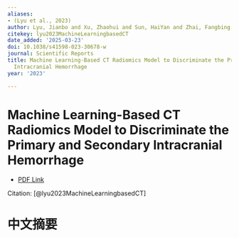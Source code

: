 ```yaml
---
aliases:
- (Lyu et al., 2023)
author: Lyu, Jianbo and Xu, Zhaohui and Sun, HaiYan and Zhai, Fangbing and Qu, Xiaofeng
citekey: lyu2023MachineLearningbasedCT
date_added: '2025-03-23'
doi: 10.1038/s41598-023-30678-w
journal: Scientific Reports
title: Machine Learning-Based CT Radiomics Model to Discriminate the Primary and Secondary
  Intracranial Hemorrhage
year: '2023'

---
```

# Machine Learning-Based CT Radiomics Model to Discriminate the Primary and Secondary Intracranial Hemorrhage
- [PDF Link](zotero://open-pdf/library/items/Q27ZWB4B)

Citation: [@lyu2023MachineLearningbasedCT]

# 中文摘要
